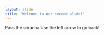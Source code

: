 ```yaml
---
layout: slide
title: "Welcome to our second slide!"
---
```

Pass the sriracha
Use the left arrow to go back!
